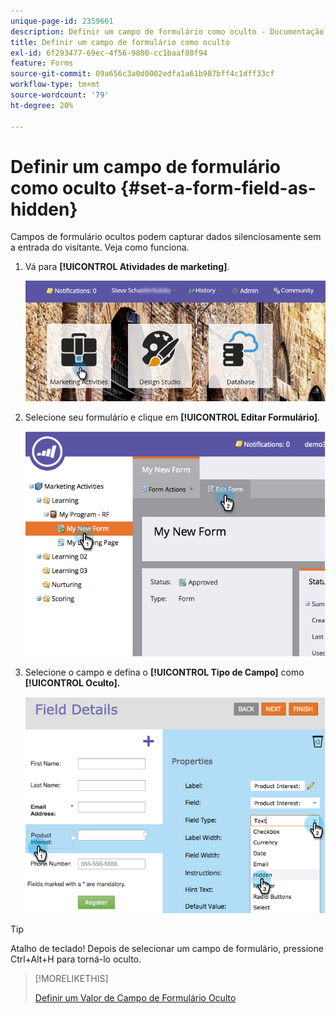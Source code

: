 ```yaml
---
unique-page-id: 2359661
description: Definir um campo de formulário como oculto - Documentação do Marketo - Documentação do produto
title: Definir um campo de formulário como oculto
exl-id: 6f293477-69ec-4f56-9800-cc1baaf80f94
feature: Forms
source-git-commit: 09a656c3a0d0002edfa1a61b987bff4c1dff33cf
workflow-type: tm+mt
source-wordcount: '79'
ht-degree: 20%

---
```


# Definir um campo de formulário como oculto {#set-a-form-field-as-hidden}

Campos de formulário ocultos podem capturar dados silenciosamente sem a entrada do visitante. Veja como funciona.

1. Vá para **[!UICONTROL Atividades de marketing]**.

   ![](assets/login-marketing-activities-3.png)

1. Selecione seu formulário e clique em **[!UICONTROL Editar Formulário]**.

   ![](assets/image2014-9-15-12-3a58-3a47.png)

1. Selecione o campo e defina o **[!UICONTROL Tipo de Campo]** como **[!UICONTROL Oculto].**

   ![](assets/image2014-9-15-12-3a58-3a56.png)

>[!TIP]
>
>Atalho de teclado! Depois de selecionar um campo de formulário, pressione Ctrl+Alt+H para torná-lo oculto.

>[!MORELIKETHIS]
>
>[Definir um Valor de Campo de Formulário Oculto](/help/marketo/product-docs/demand-generation/forms/form-fields/set-a-hidden-form-field-value.md)
